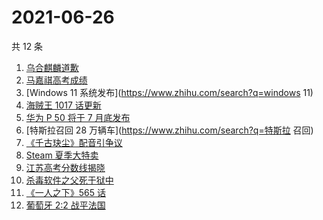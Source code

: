 # 2021-06-26

共 12 条

<!-- BEGIN -->
<!-- 最后更新时间 Sat Jun 26 2021 21:12:09 GMT+0800 (China Standard Time) -->

1. [乌合麒麟道歉](https://www.zhihu.com/search?q=乌合麒麟)
2. [马嘉祺高考成绩](https://www.zhihu.com/search?q=马嘉祺高考)
3. [Windows 11 系统发布](https://www.zhihu.com/search?q=windows 11)
4. [海贼王 1017 话更新](https://www.zhihu.com/search?q=海贼王)
5. [华为 P 50 将于 7 月底发布](https://www.zhihu.com/search?q=华为p50)
6. [特斯拉召回 28 万辆车](https://www.zhihu.com/search?q=特斯拉 召回)
7. [《千古玦尘》配音引争议](https://www.zhihu.com/search?q=千古玦尘配音)
8. [Steam 夏季大特卖](https://www.zhihu.com/search?q=Steam)
9. [江苏高考分数线揭晓](https://www.zhihu.com/search?q=江西高考)
10. [杀毒软件之父死于狱中](https://www.zhihu.com/search?q=杀毒软件之父)
11. [《一人之下》565 话](https://www.zhihu.com/search?q=一人之下)
12. [葡萄牙 2:2 战平法国](https://www.zhihu.com/search?q=葡萄牙队)

<!-- END -->
